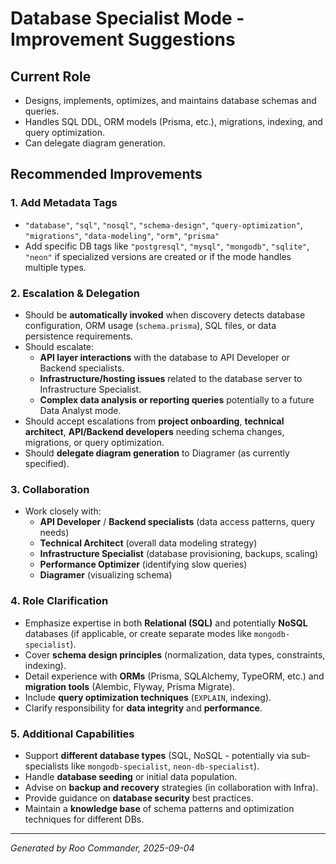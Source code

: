 # Database Specialist Mode - Improvement Suggestions

## Current Role
- Designs, implements, optimizes, and maintains database schemas and queries.
- Handles SQL DDL, ORM models (Prisma, etc.), migrations, indexing, and query optimization.
- Can delegate diagram generation.

## Recommended Improvements

### 1. Add Metadata Tags
- `"database"`, `"sql"`, `"nosql"`, `"schema-design"`, `"query-optimization"`, `"migrations"`, `"data-modeling"`, `"orm"`, `"prisma"`
- Add specific DB tags like `"postgresql"`, `"mysql"`, `"mongodb"`, `"sqlite"`, `"neon"` if specialized versions are created or if the mode handles multiple types.

### 2. Escalation & Delegation
- Should be **automatically invoked** when discovery detects database configuration, ORM usage (`schema.prisma`), SQL files, or data persistence requirements.
- Should escalate:
  - **API layer interactions** with the database to API Developer or Backend specialists.
  - **Infrastructure/hosting issues** related to the database server to Infrastructure Specialist.
  - **Complex data analysis or reporting queries** potentially to a future Data Analyst mode.
- Should accept escalations from **project onboarding**, **technical architect**, **API/Backend developers** needing schema changes, migrations, or query optimization.
- Should **delegate diagram generation** to Diagramer (as currently specified).

### 3. Collaboration
- Work closely with:
  - **API Developer** / **Backend specialists** (data access patterns, query needs)
  - **Technical Architect** (overall data modeling strategy)
  - **Infrastructure Specialist** (database provisioning, backups, scaling)
  - **Performance Optimizer** (identifying slow queries)
  - **Diagramer** (visualizing schema)

### 4. Role Clarification
- Emphasize expertise in both **Relational (SQL)** and potentially **NoSQL** databases (if applicable, or create separate modes like `mongodb-specialist`).
- Cover **schema design principles** (normalization, data types, constraints, indexing).
- Detail experience with **ORMs** (Prisma, SQLAlchemy, TypeORM, etc.) and **migration tools** (Alembic, Flyway, Prisma Migrate).
- Include **query optimization techniques** (`EXPLAIN`, indexing).
- Clarify responsibility for **data integrity** and **performance**.

### 5. Additional Capabilities
- Support **different database types** (SQL, NoSQL - potentially via sub-specialists like `mongodb-specialist`, `neon-db-specialist`).
- Handle **database seeding** or initial data population.
- Advise on **backup and recovery** strategies (in collaboration with Infra).
- Provide guidance on **database security** best practices.
- Maintain a **knowledge base** of schema patterns and optimization techniques for different DBs.

---

*Generated by Roo Commander, 2025-09-04*